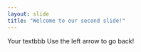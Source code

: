 ```yaml
---
layout: slide
title: "Welcome to our second slide!"
---
```

Your textbbb
Use the left arrow to go back!
